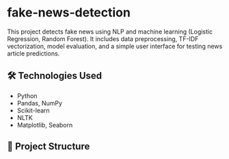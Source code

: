# fake-news-detection
This project detects fake news using NLP and machine learning (Logistic Regression, Random Forest). It includes data preprocessing, TF-IDF vectorization, model evaluation, and a simple user interface for testing news article predictions.
## 🛠️ Technologies Used
- Python
- Pandas, NumPy
- Scikit-learn
- NLTK
- Matplotlib, Seaborn

## 📂 Project Structure
